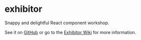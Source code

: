 # exhibitor

Snappy and delightful React component workshop.

See it on [GitHub](https://github.com/samhuk/exhibitor) or go to the [Exhibitor Wiki](https://github.com/samhuk/exhibitor/wiki) for more information.
